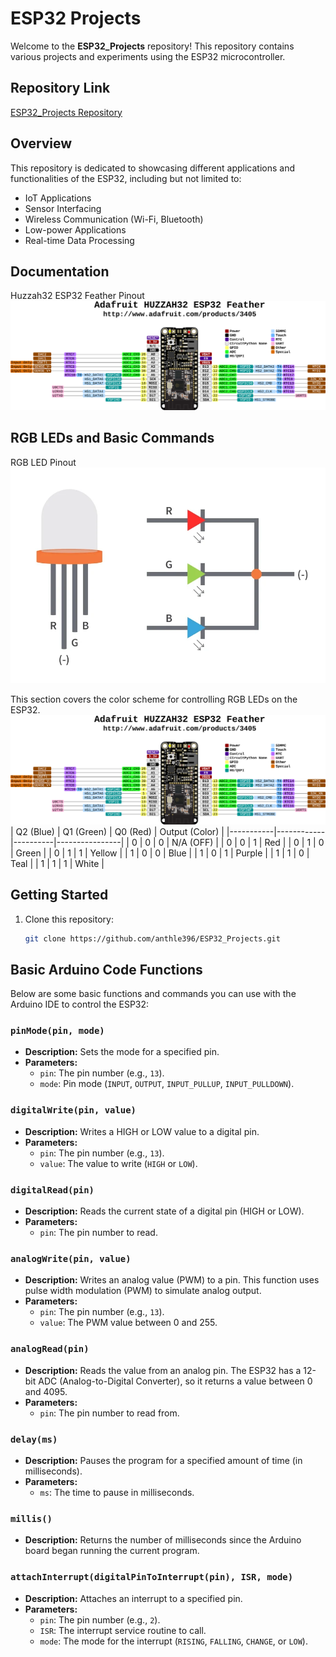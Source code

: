 # ESP32 Projects

Welcome to the **ESP32_Projects** repository! This repository contains various projects and experiments using the ESP32 microcontroller.

## Repository Link
[ESP32_Projects Repository](https://github.com/anthle396/ESP32_Projects/tree/main)

## Overview
This repository is dedicated to showcasing different applications and functionalities of the ESP32, including but not limited to:
- IoT Applications
- Sensor Interfacing
- Wireless Communication (Wi-Fi, Bluetooth)
- Low-power Applications
- Real-time Data Processing

## Documentation
Huzzah32 ESP32 Feather Pinout
![Huzzah32_ESP32_Pinout](Documentation/Images/wireless_Adafruit_HUZZAH32_ESP32_Feather_Pinout.png)

## RGB LEDs and Basic Commands
RGB LED Pinout
![RGB_LED_Pinout](Documentation/Images/RGB_LED_Pinout.png)

This section covers the color scheme for controlling RGB LEDs on the ESP32.
![Project Overview](Documentation/Images/wireless_Adafruit_HUZZAH32_ESP32_Feather_Pinout.png)
| Q2 (Blue) | Q1 (Green) | Q0 (Red) | Output (Color) |
|-----------|------------|----------|----------------|
| 0         | 0          | 0        | N/A (OFF)      |
| 0         | 0          | 1        | Red            |
| 0         | 1          | 0        | Green          |
| 0         | 1          | 1        | Yellow         |
| 1         | 0          | 0        | Blue           |
| 1         | 0          | 1        | Purple         |
| 1         | 1          | 0        | Teal           |
| 1         | 1          | 1        | White          |



## Getting Started
1. Clone this repository:
   ```bash
   git clone https://github.com/anthle396/ESP32_Projects.git
   ```

## Basic Arduino Code Functions

Below are some basic functions and commands you can use with the Arduino IDE to control the ESP32:

### `pinMode(pin, mode)`
- **Description:** Sets the mode for a specified pin.
- **Parameters:**
  - `pin`: The pin number (e.g., `13`).
  - `mode`: Pin mode (`INPUT`, `OUTPUT`, `INPUT_PULLUP`, `INPUT_PULLDOWN`).

### `digitalWrite(pin, value)`
- **Description:** Writes a HIGH or LOW value to a digital pin.
- **Parameters:**
  - `pin`: The pin number (e.g., `13`).
  - `value`: The value to write (`HIGH` or `LOW`).

### `digitalRead(pin)`
- **Description:** Reads the current state of a digital pin (HIGH or LOW).
- **Parameters:**
  - `pin`: The pin number to read.

### `analogWrite(pin, value)`
- **Description:** Writes an analog value (PWM) to a pin. This function uses pulse width modulation (PWM) to simulate analog output.
- **Parameters:**
  - `pin`: The pin number (e.g., `13`).
  - `value`: The PWM value between 0 and 255.

### `analogRead(pin)`
- **Description:** Reads the value from an analog pin. The ESP32 has a 12-bit ADC (Analog-to-Digital Converter), so it returns a value between 0 and 4095.
- **Parameters:**
  - `pin`: The pin number to read from.

### `delay(ms)`
- **Description:** Pauses the program for a specified amount of time (in milliseconds).
- **Parameters:**
  - `ms`: The time to pause in milliseconds.

### `millis()`
- **Description:** Returns the number of milliseconds since the Arduino board began running the current program.

### `attachInterrupt(digitalPinToInterrupt(pin), ISR, mode)`
- **Description:** Attaches an interrupt to a specified pin.
- **Parameters:**
  - `pin`: The pin number (e.g., `2`).
  - `ISR`: The interrupt service routine to call.
  - `mode`: The mode for the interrupt (`RISING`, `FALLING`, `CHANGE`, or `LOW`).
